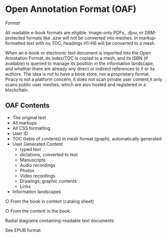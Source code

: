 # Open Annotation Format (OAF)
*Format*

All readable e-book formats are eligible. Image-only PDFs, .djvu, or DRM-protected formats like .azw will not be converted into meshes. In markup-formatted text with no TOC, headings H1-H6 will be converted to a mesh.

When an e-book or electronic text document is imported into the Open Annotation Format, its index/TOC is copied to a mesh, and its ISBN (if available) is queried to manage its position in the information landscape, and whether there are already any direct or indirect references to it or its authors.   The idea is not to have a book store, nor a proprietary format. Piracy is not a platform concern, it does not scan private user content,it only scans public user meshes, which are also hosted and registered in a blockchain.

## OAF Contents

- The original text
- All markups
- All CSS formatting
- User ID
- TOC (table of contents) in mesh format (graph), automatically generated
- User Generated Content
  - typed text
  - dictations, converted to text
  - Manuscripts
  - Audio recordings
  - Photos
  - Video recordings
  - Drawings, graphic contents
  - Links
- Information landscapes

○   From the book in context (catalog sheet)

○   From the content in the book.


Radial diagrams containing-readable text documents

See EPUB format
